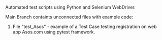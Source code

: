 Automated test scripts using Python and Selenium WebDriver.

Main Branch containts unconnected files with example code:
1) File "test_Asos" - example of a Test Case testing registration on web app Asos.com using pytest framework.
